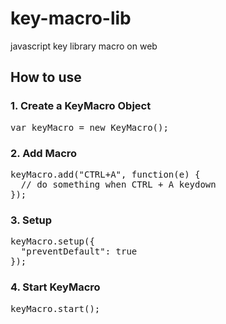 # key-macro-lib
javascript key library macro on web

## How to use

### 1. Create a KeyMacro Object
<pre>
var keyMacro = new KeyMacro();
</pre>


### 2. Add Macro
<pre>
keyMacro.add("CTRL+A", function(e) {
  // do something when CTRL + A keydown
});
</pre>


### 3. Setup
<pre>
keyMacro.setup({
  "preventDefault": true
});
</pre>


### 4. Start KeyMacro
<pre>
keyMacro.start();
</pre>
